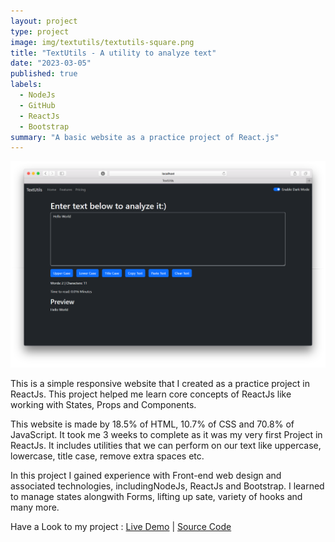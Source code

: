```yaml
---
layout: project
type: project
image: img/textutils/textutils-square.png
title: "TextUtils - A utility to analyze text"
date: "2023-03-05"
published: true
labels:
  - NodeJs
  - GitHub
  - ReactJs
  - Bootstrap
summary: "A basic website as a practice project of React.js"
---
```


<img class="img-fluid" src="../img/textutils/textutils-home-page.png">

This is a simple responsive website that I created as a practice project in ReactJs. This project helped me learn core concepts of ReactJs like working with States, Props and Components.

This website is made by 18.5% of HTML, 10.7% of CSS and 70.8% of JavaScript. It took me 3 weeks to complete as it was my very first Project in ReactJs. It includes utilities that we can perform on our text like uppercase, lowercase, title case, remove extra spaces etc.

In this project I gained experience with Front-end web design and associated technologies, includingNodeJs, ReactJs and Bootstrap. I learned to manage states alongwith Forms, lifting up sate, variety of hooks and many more.

Have a Look to my project : <a href="https://m-naeem66622.github.io/textutils">Live Demo</a>&nbsp;|&nbsp;<a href="https://github.com/m-naeem66622/textutils">Source Code</a>
